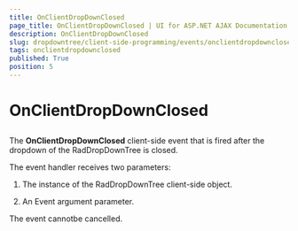 ```yaml
---
title: OnClientDropDownClosed
page_title: OnClientDropDownClosed | UI for ASP.NET AJAX Documentation
description: OnClientDropDownClosed
slug: dropdowntree/client-side-programming/events/onclientdropdownclosed
tags: onclientdropdownclosed
published: True
position: 5
---
```


# OnClientDropDownClosed



## 

The __OnClientDropDownClosed__ client-side event that is fired after the dropdown of the RadDropDownTree is closed.

The event handler receives two parameters:

1. The instance of the RadDropDownTree client-side object.

1. An Event argument parameter.

The event cannotbe cancelled.
